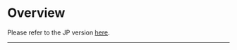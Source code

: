 # Overview

Please refer to the JP version [here](https://labs.alphaus.cloud/wavedocs-ja/apiref/).

---
